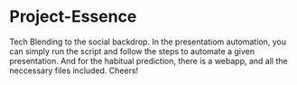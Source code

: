 # Project-Essence
Tech Blending to the social backdrop.
In the presentatiom automation, you can simply run the script and follow the steps to automate a given presentation.
And for the habitual prediction, there is a webapp, and all the neccessary files included. 
Cheers!
